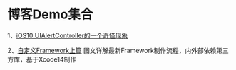 # 博客Demo集合

1、[iOS10 UIAlertController的一个奇怪现象](https://www.jianshu.com/p/c1b60b83931d)

2、[自定义Framework上篇](https://www.jianshu.com/p/84b8178e30af) 图文详解最新Framework制作流程，内外部依赖第三方库，基于Xcode14制作
